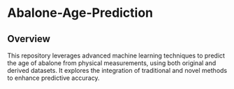 # Abalone-Age-Prediction
## Overview
This repository leverages advanced machine learning techniques to predict the age of abalone from physical measurements, using both original and derived datasets. It explores the integration of traditional and novel methods to enhance predictive accuracy.
